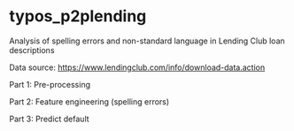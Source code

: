 # typos_p2plending
Analysis of spelling errors and non-standard language in Lending Club loan descriptions

Data source: https://www.lendingclub.com/info/download-data.action

Part 1: Pre-processing

Part 2: Feature engineering (spelling errors)

Part 3: Predict default
